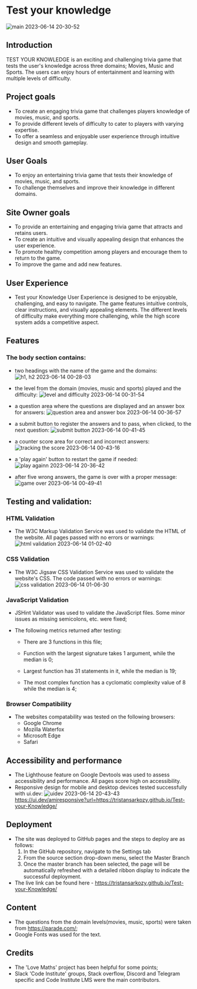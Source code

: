 # Test your knowledge
![main 2023-06-14 20-30-52](https://github.com/TristanSarkozy/Test-your-Knowledge/assets/114732027/ad12d207-184f-4cce-9b00-190804e36194)


## Introduction
TEST YOUR KNOWLEDGE is an exciting and challenging trivia game that tests the user's knowledge across three domains; Movies, Music and Sports. The users can enjoy hours of entertainment and learning with multiple levels of difficulty.

## Project goals
- To create an engaging trivia game that challenges players knowledge of movies, music, and sports.
- To provide different levels of difficulty to cater to players with varying expertise.
- To offer a seamless and enjoyable user experience through intuitive design and smooth gameplay.


## User Goals
- To enjoy an entertaining trivia game that tests their knowledge of movies, music, and sports.
- To challenge themselves and improve their knowledge in different domains.

## Site Owner goals
- To provide an entertaining and engaging trivia game that attracts and retains users.
- To create an intuitive and visually appealing design that enhances the user experience.
- To promote healthy competition among players and encourage them to return to the game.
- To improve the game and add new features.

## User Experience
- Test your Knowledge User Experience is designed to be enjoyable, challenging, and easy to navigate. The game features intuitive controls, clear instructions, and visually appealing elements. The different levels of difficulty make everything more challenging, while the high score system adds a competitive aspect.

## Features
### The body section contains:
- two headings with the name of the game and the domains:
![h1, h2 2023-06-14 00-28-03](https://github.com/TristanSarkozy/Test-your-Knowledge/assets/114732027/a067c4b7-270a-42ed-bc3f-3b6a8f691eb3)
- the level from the domain (movies, music and sports) played and the difficulty:
![level and difficulty 2023-06-14 00-31-54](https://github.com/TristanSarkozy/Test-your-Knowledge/assets/114732027/197e4fdf-b8a0-464e-9a79-8db0a74cefa6)
- a question area where the questions are displayed and an answer box for answers:
![question area and answer box 2023-06-14 00-36-57](https://github.com/TristanSarkozy/Test-your-Knowledge/assets/114732027/046f6a17-3c25-4c86-923d-b45100248188)
- a submit button to register the answers and to pass, when clicked, to the next question:
![submit button 2023-06-14 00-41-45](https://github.com/TristanSarkozy/Test-your-Knowledge/assets/114732027/e72795ab-d012-4b40-b9c8-59c0c957da9e)
- a counter score area for correct and incorrect answers:
![tracking the score 2023-06-14 00-43-16](https://github.com/TristanSarkozy/Test-your-Knowledge/assets/114732027/8862783e-6064-4607-94b9-4d27621b84b5)
- a 'play again' button to restart the game if needed:
![play againn 2023-06-14 20-36-42](https://github.com/TristanSarkozy/Test-your-Knowledge/assets/114732027/317ca645-2d8e-4185-be4e-0b405ae29881)

- after five wrong answers, the game is over with a proper message:
![game over 2023-06-14 00-49-41](https://github.com/TristanSarkozy/Test-your-Knowledge/assets/114732027/f7d24681-aed4-404c-8e98-3a7ebb0666e5)

## Testing and validation:
### HTML Validation
- The W3C Markup Validation Service was used to validate the HTML of the website. All pages passed with no errors or warnings:
![html validation 2023-06-14 01-02-40](https://github.com/TristanSarkozy/Test-your-Knowledge/assets/114732027/82de2a01-d3a7-46cb-8ead-0a0f9a32b4ea)

### CSS Validation 
- The W3C Jigsaw CSS Validation Service was used to validate the website's CSS. The code passed with no errors or warnings:
![css validation 2023-06-14 01-06-30](https://github.com/TristanSarkozy/Test-your-Knowledge/assets/114732027/a5179bbd-d74a-43fb-9682-aa1331855fc0)

### JavaScript Validation
- JSHint Validator was used to validate the JavaScript files. Some minor issues as missing semicolons, etc. were fixed;
- The following metrics returned after testing:

  -  There are 3 functions in this file;

  -  Function with the largest signature takes 1 argument, while the median is 0;

  -  Largest function has 31 statements in it, while the median is 19;

  -  The most complex function has a cyclomatic complexity value of 8 while the median is 4;

### Browser Compatibility
- The websites compatability was tested on the following browsers:
   -  Google Chrome
   -  Mozilla Waterfox
   -  Microsoft Edge
   -  Safari

## Accessibility and performance
- The Lighthouse feature on Google Devtools was used to assess accessibility and performance. All pages score high on accessibility.
- Responsive design for mobile and desktop devices tested successfully with ui.dev:
![uidev 2023-06-14 20-43-43](https://github.com/TristanSarkozy/Test-your-Knowledge/assets/114732027/0caded21-5e9a-4dcc-9140-b9e2a187b837)
https://ui.dev/amiresponsive?url=https://tristansarkozy.github.io/Test-your-Knowledge/

## Deployment
- The site was deployed to GitHub pages and the steps to deploy are as follows: 
  1. In the GitHub repository, navigate to the Settings tab 
  2. From the source section drop-down menu, select the Master Branch
  3. Once the master branch has been selected, the page will be automatically refreshed with a detailed ribbon display to indicate the successful deployment. 
- The live link can be found here - https://tristansarkozy.github.io/Test-your-Knowledge/

## Content
- The questions from the domain levels(movies, music, sports) were taken from https://parade.com/;
- Google Fonts was used for the text.

## Credits
- The 'Love Maths' project has been helpful for some points;
- Slack 'Code Institute' groups, Stack overflow, Discord and Telegram specific and Code Institute LMS were the main contributors.









